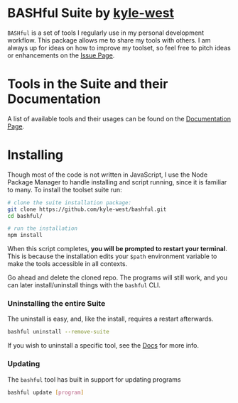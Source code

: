 # BASHful Suite by [kyle-west](https://github.com/kyle-west)

`BASHful` is a set of tools I regularly use in my personal development workflow.
This package allows me to share my tools with others. I am always up for ideas 
on how to improve my toolset, so feel free to pitch ideas or enhancements on the 
[Issue Page](https://github.com/kyle-west/bashful/issues). 

# Tools in the Suite and their Documentation

A list of available tools and their usages can be found on the [Documentation Page](https://kyle-west.github.io/bashful/).

# Installing 

Though most of the code is not written in JavaScript, I use the Node Package 
Manager to handle installing and script running, since it is familiar to many.
To install the toolset suite run:

```sh
# clone the suite installation package:
git clone https://github.com/kyle-west/bashful.git
cd bashful/

# run the installation
npm install
```

When this script completes, **you will be prompted to restart your terminal**. This 
is because the installation edits your `$path` environment variable to make the 
tools accessible in all contexts. 

Go ahead and delete the cloned repo. The programs will still work, and you 
can later install/uninstall things with the `bashful` CLI. 

### Uninstalling the entire Suite

The uninstall is easy, and, like the install, requires a restart afterwards.

```sh
bashful uninstall --remove-suite
```

If you wish to uninstall a specific tool, see the [Docs](https://kyle-west.github.io/bashful/bashful.html) for more info.

### Updating 

The `bashful` tool has built in support for updating programs

```sh
bashful update [program]
```
